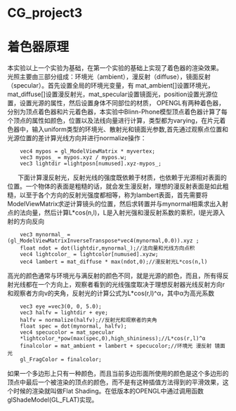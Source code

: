 # CG_project3
# 着色器原理
本实验以上一个实验为基础，在第一个实验的基础上实现了着色器的渲染效果。
光照主要由三部分组成：环境光（ambient），漫反射（diffuse），镜面反射（specular）。首先设置全局的环境光变量，有 mat_ambient[]设置环境光，mat_diffuse[]设置漫反射光，mat_specular设置镜面光，position设置光源位置，设置光源的属性，然后设置身体不同部位的材质，
OPENGL有两种着色器，分别为顶点着色器和片元着色器，本实验中Blinn-Phone模型顶点着色器计算了每个顶点的属性如颜色，位置以及法线向量进行计算，类型都为varying，在片元着色器中，输入uniform类型的环境光、散射光和镜面光参数,首先通过观察点位置和光源位置的差计算光线方向并进行normalize操作：
        
        vec4 mypos = gl_ModelViewMatrix * myvertex;
        vec3 mypos_ = mypos.xyz / mypos.w;
        vec3 lightdir =lightposn[numused].xyz-mypos_;
       
下面计算漫反射光，反射光线的强度既依赖于材质，也依赖于光源相对表面的位置。一个物体的表面是粗糙的话，就会发生漫反射，理想的漫反射表面是如此粗糙，以至于各个方向的反射光强度都相等，称为lambert表面，首先需要将ModelViewMatrix求逆计算镜头的位置，然后求转置并与mynormal相乘求出入射点的法向量，然后计算L*cos(n,l)，L是入射光强和漫反射系数的乘积，l是光源入射的方向反向 

        vec3 mynormal_ = (gl_ModelViewMatrixInverseTranspose*vec4(mynormal,0.0)).xyz ;
        float ndot = dot(lightdir,mynormal_);//法向量和光线方向点积
        vec4 lightcolor_ = lightcolor[numused].xyzw;
        vec4 lambert = mat_diffuse * max(ndot,0);//漫反射光L*cos(n,l)

高光的颜色通常与环境光与满反射的颜色不同，就是光源的颜色，而且，所有得反射光线都在一个方向上，观察者看到的光线强度取决于理想反射器光线反射方向r和观察者方向v的夹角，反射光的计算公式为L*cos(r,l)^α，其中α为高光系数

        vec3 eye =vec3(0, 0, 5.0);
        vec3 halfv = lightdir + eye;
        halfv = normalize(halfv);//反射光和观察者的夹角
        float spec = dot(mynormal, halfv);
        vec4 specucolor = mat_specular
        *lightcolor_*pow(max(spec,0),high_shininess);//L*cos(r,l)^α
        finalcolor = mat_ambient + lambert + specucolor;//环境光 漫反射 镜面光
        gl_FragColor = finalcolor;

如果一个多边形上只有一种颜色，而且当前多边形面所使用的颜色是这个多边形的顶点中最后一个被渲染的顶点的颜色，而不是有这种插值方法得到的平滑效果，这个时候的渲染就叫做Flat Shading。在低版本的OPENGL中通过调用函数glShadeModel(GL_FLAT)实现。

